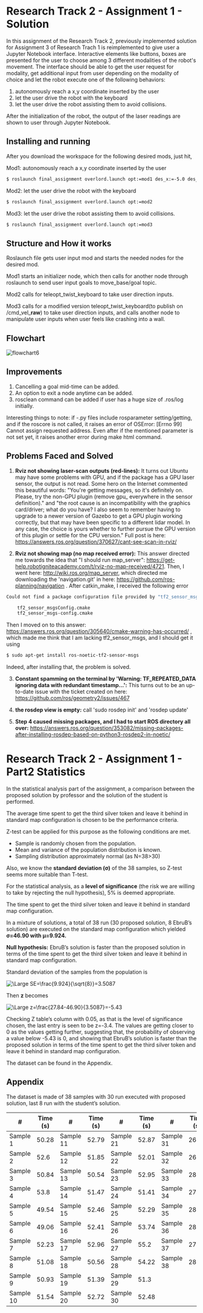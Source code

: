 Research Track 2 - Assignment 1 - Solution
================================

In this assignment of the Research Track 2, previously implemented solution for Assignment 3 of Research Trach 1 is reimplemented to give user a Jupyter Notebook interface. Interactive elements like buttons, boxes are presented for the user to choose among 3 different modalities of the robot's movement. The interface should be able to get the user request for modality, get additional input from user depending on the modality of choice and let the robot execute one of the following behaviors:
1) autonomously reach a x,y coordinate inserted by the user
2) let the user drive the robot with the keyboard
3) let the user drive the robot assisting them to avoid collisions.

After the initialization of the robot, the output of the laser readings are shown to user through Jupyter Notebook.

Installing and running
----------------------

After you download the workspace for the following desired mods, just hit,

Mod1: autonomously reach a x,y coordinate inserted by the user
```bash
$ roslaunch final_assignment overlord.launch opt:=mod1 des_x:=-5.0 des_y:=5.0
```

Mod2: let the user drive the robot with the keyboard
```bash
$ roslaunch final_assignment overlord.launch opt:=mod2
```

Mod3: let the user drive the robot assisting them to avoid collisions.
```bash
$ roslaunch final_assignment overlord.launch opt:=mod3
```

Structure and How it works
---------
Roslaunch file gets user input mod and starts the needed nodes for the desired mod.

Mod1 starts an initializer node, which then calls for another node through roslaunch to send user input goals to move_base/goal topic.

Mod2 calls for teleopt_twist_keyboard to take user direction inputs.

Mod3 calls for a modified version teleopt_twist_keyboard(to publish on /cmd_vel_**raw**) to take user direction inputs, and calls another node to manipulate user inputs when user feels like crashing into a wall.

Flowchart
---------
![flowchart6](https://user-images.githubusercontent.com/71343894/154901294-0254529a-75bb-448d-a042-693fac1bd328.png)


Improvements
---------
1) Cancelling a goal mid-time can be added. 
3) An option to exit a node anytime can be added.
4) rosclean command can be added if user has a huge size of .ros/log initially.



Interesting things to note:
if -.py files include rosparameter setting/getting, and if the roscore is not called, it raises an error of OSError: [Errno 99] Cannot assign requested address.
Even after if the mentioned parameter is not set yet, it raises another error during make html command.


Problems Faced and Solved
---------
1) **Rviz not showing laser-scan outputs (red-lines):** It turns out Ubuntu may have some problems with GPU, and if the package has a GPU laser sensor, the output is not read. Some hero on the Internet commented this beautiful words: "You're getting messages, so it's definitely on. Please, try the non-GPU plugin (remove gpu_ everywhere in the sensor definition)." and "the root cause is an incompatibility with the graphics card/driver; what do you have? I also seem to remember having to upgrade to a newer version of Gazebo to get a GPU plugin working correctly, but that may have been specific to a different lidar model. In any case, the choice is yours whether to further pursue the GPU version of this plugin or settle for the CPU version."
Full post is here: https://answers.ros.org/question/370627/cant-see-scan-in-rviz/

2) **Rviz not showing map (no map received error):** This answer directed me towards the idea that "I should run map_server": https://get-help.robotigniteacademy.com/t/rviz-no-map-received/4721. Then, I went here: http://wiki.ros.org/map_server, which directed me downloading the 'navigation.git' in here: https://github.com/ros-planning/navigation . After catkin_make, I received the following error

```bash
Could not find a package configuration file provided by "tf2_sensor_msgs" with any of the following names:

    tf2_sensor_msgsConfig.cmake
    tf2_sensor_msgs-config.cmake
```

Then I moved on to this answer: https://answers.ros.org/question/305640/cmake-warning-has-occurred/ , which made me think that I am lacking tf2_sensor_msgs, and I should get it using

```bash
$ sudo apt-get install ros-noetic-tf2-sensor-msgs
```
Indeed, after installing that, the problem is solved.

3) **Constant spamming on the terminal by 'Warning: TF_REPEATED_DATA ignoring data with redundant timestamp...':** This turns out to be an up-to-date issue with the ticket created on here: https://github.com/ros/geometry2/issues/467

4) **the rosdep view is empty:** call 'sudo rosdep init' and 'rosdep update'
5) **Step 4 caused missing packages, and I had to start ROS directory all over:** https://answers.ros.org/question/353082/missing-packages-after-installing-rosdep-based-on-python3-rosdep2-in-noetic/


Research Track 2 - Assignment 1 - Part2 Statistics
==================================================

In the statistical analysis part of the assignment, a comparison between the proposed solution by professor and the solution of the student is performed.

The average time spent to get the third silver token and leave it behind in standard map configuration is chosen to be the performance criteria.

Z-test can be applied for this purpose as the following conditions are met.
* Sample is randomly chosen from the population.
* Mean and variance of the population distribution is known.
* Sampling distribution approximately normal (as N=38>30)
	
Also, we know the **standard deviation (σ)** of the 38 samples, so Z-test seems more suitable than T-test.

For the statistical analysis, as a **level of significance** (the risk we are willing to take by rejecting the null hypothesis), 5% is deemed appropriate.

The time spent to get the third silver token and leave it behind in standard map configuration.

In a mixture of solutions, a total of 38 run (30 proposed solution, 8 EbruB’s solution) are executed on the standard map configuration which yielded **σ=46.90  with μ=9.924.**

**Null hypothesis:** EbruB’s solution is faster than the proposed solution in terms of the time spent to get the third silver token and leave it behind in standard map configuration.

Standard deviation of the samples from the population is

<img src="https://latex.codecogs.com/svg.latex?\Large&space;SE=\frac{9.924}{\sqrt{8}}=3.5087" title="\Large SE=\frac{9.924}{\sqrt{8}}=3.5087" />

Then **z** becomes

<img src="https://latex.codecogs.com/svg.latex?\Large&space;z=\frac{27.84-46.90}{3.5087}=-5.43" title="\Large z=\frac{27.84-46.90}{3.5087}=-5.43" />

Checking Z table’s column with 0.05, as that is the level of significance chosen, the last entry is seen to be z=-3.4. The values are getting closer to 0 as the values getting further, suggesting that, the probability of observing a value below -5.43 is 0, and showing that EbruB’s solution is faster than the proposed solution in terms of the time spent to get the third silver token and leave it behind in standard map configuration.

The dataset can be found in the Appendix.

Appendix
---------------------

The dataset is made of 38 samples with 30 run executed with proposed solution, last 8 run with the student’s solution.


|     #              |     Time (s)    |     #              |     Time (s)    |     #              |     Time (s)    |     #              |     Time (s)    |
|--------------------|-----------------|--------------------|-----------------|--------------------|-----------------|--------------------|-----------------|
|     Sample   1     |     50.28       |     Sample   11    |     52.79       |     Sample   21    |     52.87       |     Sample   31    |     26.43       |
|     Sample   2     |     52.6        |     Sample   12    |     51.85       |     Sample   22    |     52.01       |     Sample   32    |     26.1        |
|     Sample   3     |     50.84       |     Sample   13    |     50.54       |     Sample   23    |     52.95       |     Sample   33    |     28.92       |
|     Sample   4     |     53.8        |     Sample   14    |     51.47       |     Sample   24    |     51.41       |     Sample   34    |     27.61       |
|     Sample   5     |     49.54       |     Sample   15    |     52.46       |     Sample   25    |     52.29       |     Sample   35    |     28.38       |
|     Sample   6     |     49.06       |     Sample   16    |     52.41       |     Sample   26    |     53.74       |     Sample   36    |     28.61       |
|     Sample   7     |     52.23       |     Sample   17    |     52.96       |     Sample   27    |     55.2        |     Sample   37    |     27.7        |
|     Sample   8     |     51.08       |     Sample   18    |     50.56       |     Sample   28    |     54.22       |     Sample   38    |     28.98       |
|     Sample   9     |     50.93       |     Sample   19    |     51.39       |     Sample   29    |     51.3        |                    |                 |
|     Sample   10    |     51.54       |     Sample   20    |     52.72       |     Sample   30    |     52.48       |                    |                 |
